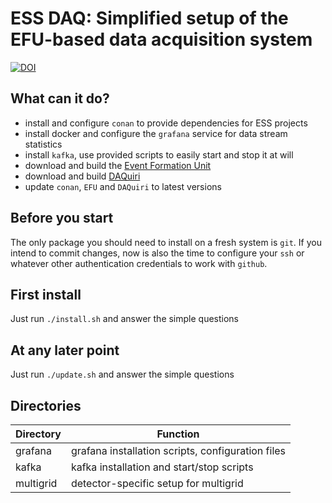 # ESS DAQ: Simplified setup of the EFU-based data acquisition system

[![DOI](https://zenodo.org/badge/135150324.svg)](https://zenodo.org/badge/latestdoi/135150324)

## What can it do?
- install and configure `conan` to provide dependencies for ESS projects
- install docker and configure the `grafana` service for data stream statistics
- install `kafka`, use provided scripts to easily start and stop it at will
- download and build the [Event Formation Unit](https://github.com/ess-dmsc/event-formation-unit)
- download and build [DAQuiri](https://github.com/ess-dmsc/daquiri)
- update `conan`, `EFU` and `DAQuiri` to latest versions

## Before you start
The only package you should need to install on a fresh system is `git`. If you intend to commit changes, now is also the time to configure your `ssh` or whatever other authentication credentials to work with `github`.

## First install
Just run `./install.sh` and answer the simple questions

## At any later point
Just run `./update.sh` and answer the simple questions

## Directories
Directory             | Function
-------------         | -------------
grafana               | grafana installation scripts, configuration files
kafka                 | kafka installation and start/stop scripts
multigrid             | detector-specific setup for multigrid
